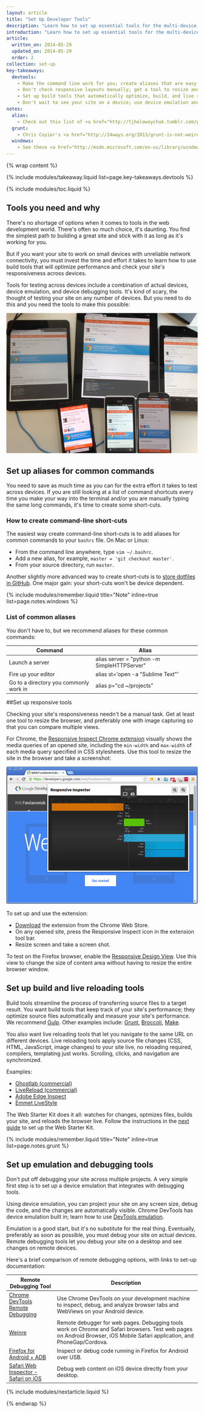 ```yaml
---
layout: article
title: "Set Up Developer Tools"
description: "Learn how to set up essential tools for the multi-device development workflow. Your tools should test your site's responsiveness and performance with minimum manual effort."
introduction: "Learn how to set up essential tools for the multi-device development workflow. Your tools should test your site's responsiveness and performance with minimum manual effort."
article:
  written_on: 2014-05-29
  updated_on: 2014-05-29
  order: 2
collection: set-up
key-takeaways:
  devtools:
    - Make the command line work for you; create aliases that are easy to remember and fast to type.
    - Don't check responsive layouts manually; get a tool to resize and capture screen views.
    - Set up build tools that automatically optimize, build, and live reload your testing url.
    - Don't wait to see your site on a device; use device emulation and remote debugging now not later. 
notes:
  alias:
    - Check out this list of <a href="http://tjholowaychuk.tumblr.com/post/26904939933/git-extras-introduction-screencast"> Git aliases</a>.
  grunt:
    - Chris Coyier's <a href="http://24ways.org/2013/grunt-is-not-weird-and-hard/">Grunt for People Who Think Things Like Grunt are Weird and Hard</a> blog post is good beginner's resource to web build tools.
  windows:
    - See these <a href="http://msdn.microsoft.com/en-us/library/windows/desktop/ms682057(v=vs.85).aspx">instructions for setting up Windows aliases</a>.
---
```

{% wrap content %}

{% include modules/takeaway.liquid list=page.key-takeaways.devtools %}

{% include modules/toc.liquid %}

## Tools you need and why

There's no shortage of options when it comes to tools in the web development world.
There's often so much choice, it's daunting.
You find the simplest path to building a great site and
stick with it as long as it's working for you.

But if you want your site to work on small devices
with unreliable network connectivity,
you must invest the time and effort it takes
to learn how to use build tools that will optimize performance
and check your site's responsiveness across devices.

Tools for testing across devices include a combination of actual devices,
device emulation, and device debugging tools.
It's kind of scary, the thought of testing your site on any number of devices.
But you need to do this and you need the tools to make this possible:

<img src="imgs/url.png" class="center" alt="lots of devices open to same url">

## Set up aliases for common commands

You need to save as much time as you can
for the extra effort it takes to test across devices.
If you are still looking at a list of command shortcuts every time
you make your way into the terminal and/or
you are manually typing the same long commands,
it's time to create some short-cuts.

### How to create command-line short-cuts

The easiest way create command-line short-cuts is to
add aliases for common commands to your `bashrc` file.
On Mac or Linux:

* From the command line anywhere, type `vim ~/.bashrc`.
* Add a new alias, for example, `master = 'git checkout master'`.
* From your source directory, run `master`.

Another slightly more advanced way to create short-cuts is
to <a href="http://dotfiles.github.io/">store dotfiles in GitHub</a>.
One major gain: your short-cuts won't be device dependent.

{% include modules/remember.liquid title="Note" inline=true list=page.notes.windows %}

### List of common aliases

You don't have to, but we recommend aliases for these common commands:

<table class="table-2 tc-heavyright">
  <colgroup>
    <col span="1" />
    <col span="1" />
  </colgroup>
  <thead>
    <tr>
      <th data-th="command">Command</th>
      <th data-th="alias">Alias</th>
    </tr>
  </thead>
  <tbody>
    <tr>
      <td data-th="command">Launch a server</td>
      <td data-th="alias">alias server = "python -m SimpleHTTPServer"</td>
    </tr>
    <tr>
      <td data-th="command">Fire up your editor</td>
      <td data-th="alias">alias st='open -a "Sublime Text"'</td>
    </tr>
    <tr>
      <td data-th="command">Go to a directory you commonly work in
</td>
      <td data-th="alias">alias p="cd ~/projects"</td>
    </tr>
  </tbody>
</table>

##Set up responsive tools

Checking your site's responsiveness needn't be a manual task.
Get at least one tool to resize the browser,
and preferably one with image capturing
so that you can compare multiple views.

For Chrome,
the <a href="http://outof.me/responsive-inspector-beta-released/">Responsive Inspect Chrome extension</a>
visually shows the media queries of an opened site,
including the `min-width` and `max-width`
of each media query specified in CSS stylesheets.
Use this tool to resize the site in the browser
and take a screenshot:

<img src="imgs/inspector.png" class="center" alt="Responsive Inspector Chrome extension">

To set up and use the extension:

* <a href="https://chrome.google.com/webstore/detail/responsive-inspector/memcdolmmnmnleeiodllgpibdjlkbpim?hl=en">Download</a> the extension from the Chrome Web Store.
* On any opened site,
press the Responsive Inspect icon in the extension tool bar.
* Resize screen and take a screen shot.

To test on the Firefox browser, enable the <a href="https://developer.mozilla.org/en-US/docs/Tools/Responsive_Design_View">Responsive Design View</a>.
Use this view to change the size of content area without having
to resize the entire browser window.

## Set up build and live reloading tools

Build tools streamline the process of transferring source files to a target result.
You want build tools that keep track of your site's performance;
they optimize source files automatically and measure your site's performance.
We recommend <a href="http://gulpjs.com/">Gulp</a>.
Other examples include:
<a href="http://gruntjs.com/">Grunt</a>, 
<a href="https://github.com/broccolijs/broccoli">Broccoli</a>,
<a href="http://www.gnu.org/software/make/">Make</a>.

You also want live reloading tools that let you navigate to the same URL
on different devices.
Live reloading tools apply source file changes
(CSS, HTML, JavaScript, image changes)
to your site live,
no reloading required, compilers, templating just works.
Scrolling, clicks, and navigation are synchronized.

Examples:

* <a href="http://vanamco.com/ghostlab/">Ghostlab (commercial)</a>
* <a href="http://livereload.com/">LiveReload (commercial)</a>
* <a href="http://html.adobe.com/edge/inspect/">Adobe Edge Inspect</a>
* <a href="http://livestyle.emmet.io/install/">Emmet LiveStyle</a>

The Web Starter Kit does it all:
watches for changes, optmizes files, builds your site,
and reloads the browser live.
Follow the instructions in the
[next guide]({{site.baseurl}}/tools/setup/setup_kit.html)
to set up the Web Starter Kit.

{% include modules/remember.liquid title="Note" inline=true list=page.notes.grunt %}

## Set up emulation and debugging tools

Don't put off debugging your site across multiple projects.
A very simple first step is to set up a device emulation
that integrates with debugging tools.

Using device emulation,
you can project your site on any screen size,
debug the code,
and the changes are automatically visible.
Chrome DevTools has device emulation built in;
learn how to use
[DevTools emulation]({{site.baseurl}}/tools/test/emulator.html).

Emulation is a good start, but it's no substitute for the real thing.
Eventually, preferably as soon as possible,
you must debug your site on actual devices.
Remote debugging tools let you debug your site on a desktop
and see changes on remote devices.

Here's a brief comparison of remote debugging options,
with links to set-up documentation: 

<table class="table-2 tc-heavyright">
  <colgroup>
    <col span="1" />
    <col span="1" />
  </colgroup>
  <thead>
    <tr>
      <th data-th="tool">Remote Debugging Tool</th>
      <th data-th="Description">Description</th>
    </tr>
  </thead>
  <tbody>
    <tr>
      <td data-th="tool"><a href="https://developer.chrome.com/devtools/docs/remote-debugging">Chrome DevTools Remote Debugging</td>
      <td data-th="Description">Use Chrome DevTools on your development machine to inspect, debug, and analyze browser tabs and WebViews on your Android device.
    </tr>
    <tr>
      <td data-th="tool"><a href="http://people.apache.org/~pmuellr/weinre/docs/latest/Installing.html">Weinre</a></td>
      <td data-th="Description">Remote debugger for web pages. Debugging tools work on Chrome and Safari browsers. Test web pages on Android Browser, iOS Mobile Safari application, and PhoneGap/Cordova.</td>
    </tr>
    <tr>
      <td data-th="tool"><a href="https://developer.mozilla.org/en-US/docs/Tools/Remote_Debugging/Firefox_for_Android">Firefox for Android + ADB</td>
      <td data-th="Description">Inspect or debug code running in Firefox for Android over USB.</td>
    </tr>
    <tr>
      <td data-th="tool"><a href="https://developer.apple.com/library/safari/documentation/AppleApplications/Conceptual/Safari_Developer_Guide/GettingStarted/GettingStarted.html#//apple_ref/doc/uid/TP40007874-CH2-SW1">Safari Web Inspector - Safari on iOS</a></td>
      <td data-th="Description">Debug web content on iOS device directly from your desktop.</td>
    </tr>
  </tbody>
</table>

{% include modules/nextarticle.liquid %}

{% endwrap %}

